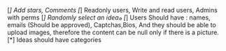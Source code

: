 [*] Add stars, Comments
[*] Readonly users, Write and read users, Admins with perms
[*] Randomly select an ideaه
[*] Users Should have : names, emails (Should be approved), Captchas,Bios, And they should be able to upload images, therefore the content can be null only if there is a picture.
[*] Ideas should have categories
